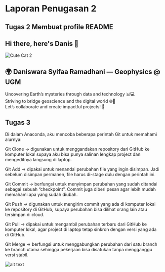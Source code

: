 # Laporan Penugasan 2

## Tugas 2 Membuat profile README
## Hi there, here's Danis 👋
![Cute Cat 2](https://th.bing.com/th/id/R.b8791596fc1b82e0dad67df44f8e58e4?rik=FM54uVZee%2b%2bb5g&riu=http%3a%2f%2fift.tt%2f2cUfaHf&ehk=kQNyiN4k3i5DQ4VlrXR6PFcoyEn3GVzo7qmLMSq4v8Q%3d&risl=&pid=ImgRaw&r=0)

## 🌍 Daniswara Syifaa Ramadhani — Geophysics @ UGM  

Uncovering Earth’s mysteries through data and technology 📊💻  
Striving to bridge geoscience and the digital world 🌐🔬  
Let’s collaborate and create impactful projects! 🤝

## Tugas 3 
Di dalam Anaconda, aku mencoba beberapa perintah Git untuk memahami alurnya:

Git Clone → digunakan untuk menggandakan repository dari GitHub ke komputer lokal supaya aku bisa punya salinan lengkap project dan mengeditnya langsung di laptop.

Git Add → dipakai untuk menandai perubahan file yang ingin disimpan. Jadi sebelum disimpan permanen, file harus di-stage dulu dengan perintah ini.

Git Commit → berfungsi untuk menyimpan perubahan yang sudah ditandai sebagai sebuah “checkpoint”. Commit juga diberi pesan agar lebih mudah memahami apa yang sudah diubah.

Git Push → digunakan untuk mengirim commit yang ada di komputer lokal ke repository di GitHub, supaya perubahan bisa dilihat orang lain atau tersimpan di cloud.

Git Pull → dipakai untuk mengambil perubahan terbaru dari GitHub ke komputer lokal, agar project di laptop tetap sinkron dengan versi yang ada di GitHub.

Git Merge → berfungsi untuk menggabungkan perubahan dari satu branch ke branch utama sehingga pekerjaan bisa disatukan tanpa mengganggu versi stabil.

![alt text](https://github.com/daniswarasyifaaramadhani/MetKom-Week-3/blob/main/Screenshot%202025-09-22%20145901.png?raw=true)
